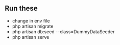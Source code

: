 ## Run these
- change in env file 
- php artisan migrate
- php artisan db:seed --class=DummyDataSeeder
- php artisan serve